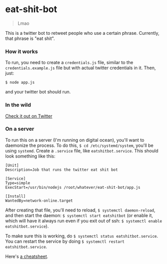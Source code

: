 # eat-shit-bot
> Lmao

This is a twitter bot to retweet people who use a certain phrase. Currently, that phrase is "eat shit".

### How it works

To run, you need to create a `credentials.js` file, similar to the `credentials.example.js` file but with actual twitter credentials in it. Then, just:


```
$ node app.js
```

and your twitter bot should run.

### In the wild

[Check it out on Twitter](https://twitter.com/chug_soylent)


### On a server

To run this on a server (I'm running on digital ocean), you'll want to daemonize the process. To do this, `$ cd /etc/systemd/system`, you'll be using `systemd`. Create a `.service` file, like `eatshitbot.service`. This should look something like this:

```
[Unit]
Description=Job that runs the twitter eat shit bot

[Service]
Type=simple
ExecStart=/usr/bin/nodejs /root/whatever/eat-shit-bot/app.js

[Install]
WantedBy=network-online.target
```

After creating that file, you'll need to reload, `$ systemctl daemon-reload`, and then start the daemon: `$ systemctl start eatshitbot` (or enable it, which will have it always run even if you exit out of ssh: `$ systemctl enable eatshitbot.service`).

To make sure this is working, do `$ systemctl status eatshitbot.service`. You can restart the service by doing `$ systemctl restart eatshitbot.service`.

Here's [a cheatsheet](http://www.ethicalhackx.com/systemd-cheat-sheet-linux/).
